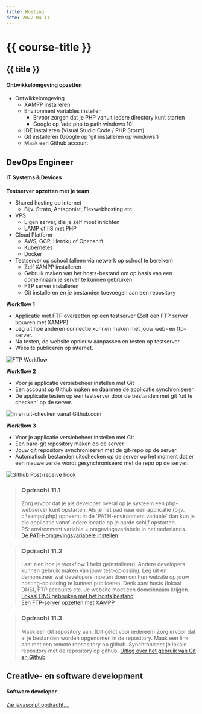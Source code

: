```yaml
---
title: Hosting
date: 2022-04-11
---
```


# {{ course-title }}

## {{ title }}

#### Ontwikkelomgeving opzetten
* Ontwikkelomgeving
  * XAMPP installeren
  * Environment variables instellen
    * Ervoor zorgen dat je PHP vanuit iedere directory kunt starten
    * Google op 'add php to path windows 10' 
  * IDE installeren (Visual Studio Code / PHP Storm)
  * Git installeren (Google op 'git installeren op windows')
  * Maak een Github account

## DevOps Engineer
#### IT Systems & Devices

**Testserver opzetten met je team**
* Shared hosting op internet
  * Bijv. Strato, Antagonist, Flexwebhosting etc.
* VPS
  * Eigen server, die je zelf moet inrichten
  * LAMP of IIS met PHP
* Cloud Platform
  * AWS, GCP, Heroku of Openshift
  * Kubernetes
  * Docker
* Testserver op school (alleen via netwerk op school te bereiken)
  * Zelf XAMPP installeren
  * Gebruik maken van het hosts-bestand om op basis van een domeinnaam je server te kunnen gebruiken.
  * FTP server installeren
  * Git installeren en je bestanden toevoegen aan een repository

**Workflow 1**
* Applicatie met FTP overzetten op een testserver
(Zelf een FTP server bouwen met XAMPP)
* Leg uit hoe anderen connectie kunnen maken met jouw web- en ftp-server.
* Na testen, de website opnieuw aanpassen en testen op testserver
* Website publiceren op internet.

![FTP Workflow](https://static.edutorial.nl/git/ftp-filetransfer.svg)


**Workflow 2**
* Voor je applicatie versiebeheer instellen met Git
* Een account op Github maken en daarmee de applicatie synchroniseren
* De applicatie testen op een testserver door de bestanden met git 'uit te checken' op de server.

![In en uit-checken vanaf Github.com](https://static.edutorial.nl/git/github.svg)

**Workflow 3**
* Voor je applicatie versiebeheer instellen met Git
* Een bare-git repository maken op de server
* Jouw git repository synchroniseren met de git-repo op de server
* Automatisch bestanden uitschecken op de server op het moment dat er een nieuwe versie wordt gesynchroniseerd met de repo op de server.

![Github Post-receive hook](https://static.edutorial.nl/git/github-post-receive.svg)


> ### Opdracht 11.1
> Zorg ervoor dat je als developer overal op je systeem een php-webserver kunt opstarten. Als je het pad naar een applicatie (bijv. c:\xampp\php) opneemt in de 'PATH-environment variable' dan kun je die applicatie vanaf iedere locatie op je harde schijf opstarten.     
> PS: environment variable = omgevingsvariabele in het nederlands.  
> [De PATH-omgevingsvariabele instellen](https://dinocajic.medium.com/add-xampp-php-to-environment-variables-in-windows-10-af20a765b0ce#:~:text=Start%20by%20typing%20in%20Environment,Path%20variable%20and%20click%20Edit.)

> ### Opdracht 11.2
> Laat zien hoe je workflow 1 hebt geïnstalleerd. Andere developers kunnen gebruik maken van jouw test-oplossing.
> Leg uit en demonstreer wat developers moeten doen om hun website op jouw hosting-oplossing te kunnen publiceren.
> Denk aan: hosts (lokaal DNS), FTP accounts etc. Je website moet een domeinnaam krijgen.  
> [Lokaal DNS gebruiken met het hosts bestand](https://nl.joecomp.com/how-edit-write-protect)  
> [Een FTP-server opzetten met XAMPP](https://www.youtube.com/watch?v=eJuJrMyuiXw)

> ### Opdracht 11.3
> Maak een Git repository aan. (Dit geldt voor iedereen)
> Zorg ervoor dat al je bestanden worden opgenomen in de repository.
> Maak een link aan met een remote repsository op github.
> Synchroniseer je lokale repository met de repository op github.
> [Uitleg over het gebruik van Git en Github](https://youtube.com/playlist?list=PL_dDpKbU0KLZpqoYU6u0w6AdVTqwfUw4M)
 
## Creative- en software development
#### Software developer

[Zie javascript opdracht....](https://www.edutorial.nl/course/js/ch3)